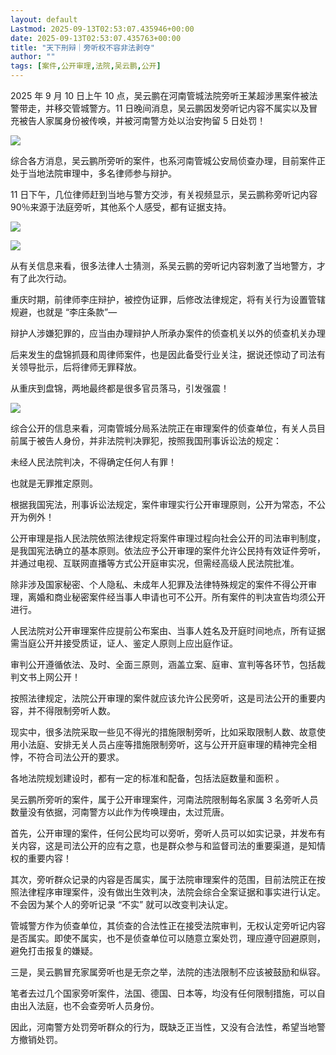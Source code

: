 ```yaml
---
layout: default
Lastmod: 2025-09-13T02:53:07.435946+00:00
date: 2025-09-13T02:53:07.435763+00:00
title: "天下刑辩｜旁听权不容非法剥夺"
author: ""
tags: [案件,公开审理,法院,吴云鹏,公开]
---
```


2025 年 9 月 10 日上午 10 点，吴云鹏在河南管城法院旁听王某超涉黑案件被法警带走，并移交管城警方。11 日晚间消息，吴云鹏因发旁听记内容不属实以及冒充被告人家属身份被传唤，并被河南警方处以治安拘留 5 日处罚！

![](https://images.weserv.nl/?url=https%3A//chinadigitaltimes.net/chinese/files/2025/09/post-721140-68c3ab1023722.)

综合各方消息，吴云鹏所旁听的案件，也系河南管城公安局侦查办理，目前案件正处于当地法院审理中，多名律师参与辩护。

11 日下午，几位律师赶到当地与警方交涉，有关视频显示，吴云鹏称旁听记内容 90％来源于法庭旁听，其他系个人感受，都有证据支持。

![](https://images.weserv.nl/?url=https%3A//chinadigitaltimes.net/chinese/files/2025/09/post-721140-68c3ab121274e.)

![](https://images.weserv.nl/?url=https%3A//chinadigitaltimes.net/chinese/files/2025/09/post-721140-68c3ab139fb97.)

从有关信息来看，很多法律人士猜测，系吴云鹏的旁听记内容刺激了当地警方，才有了此次行动。

重庆时期，前律师李庄辩护，被控伪证罪，后修改法律规定，将有关行为设置管辖规避，也就是 “李庄条款”—

辩护人涉嫌犯罪的，应当由办理辩护人所承办案件的侦查机关以外的侦查机关办理

后来发生的盘锦抓聂和周律师案件，也是因此备受行业关注，据说还惊动了司法有关领导批示，后将律师无罪释放。

从重庆到盘锦，两地最终都是很多官员落马，引发强震！

![](https://images.weserv.nl/?url=https%3A//chinadigitaltimes.net/chinese/files/2025/09/post-721140-68c3ab157b150.)

综合公开的信息来看，河南管城分局系法院正在审理案件的侦查单位，有关人员目前属于被告人身份，并非法院判决罪犯，按照我国刑事诉讼法的规定：

未经人民法院判决，不得确定任何人有罪！

也就是无罪推定原则。

根据我国宪法，刑事诉讼法规定，案件审理实行公开审理原则，公开为常态，不公开为例外！

公开审理是指人民法院依照法律规定将案件审理过程向社会公开的司法审判制度，是我国宪法确立的基本原则。依法应予公开审理的案件允许公民持有效证件旁听，并通过电视、互联网直播等方式公开庭审实况，但需经高级人民法院批准。

除非涉及国家秘密、个人隐私、未成年人犯罪及法律特殊规定的案件不得公开审理，离婚和商业秘密案件经当事人申请也可不公开。所有案件的判决宣告均须公开进行。

人民法院对公开审理案件应提前公布案由、当事人姓名及开庭时间地点，所有证据需当庭公开并接受质证，证人、鉴定人原则上应出庭作证。

审判公开遵循依法、及时、全面三原则，涵盖立案、庭审、宣判等各环节，包括裁判文书上网公开！

按照法律规定，法院公开审理的案件就应该允许公民旁听，这是司法公开的重要内容，并不得限制旁听人数。

现实中，很多法院采取一些见不得光的措施限制旁听，比如采取限制人数、故意使用小法庭、安排无关人员占座等措施限制旁听，这与公开开庭审理的精神完全相悖，不符合司法公开的要求。

各地法院规划建设时，都有一定的标准和配备，包括法庭数量和面积 。

吴云鹏所旁听的案件，属于公开审理案件，河南法院限制每名家属 3 名旁听人员数量没有依据，河南警方以此作为传唤理由，太过荒唐。

首先，公开审理的案件，任何公民均可以旁听，旁听人员可以如实记录，并发布有关内容，这是司法公开的应有之意，也是群众参与和监督司法的重要渠道，是知情权的重要内容！

其次，旁听群众记录的内容是否属实，属于法院审理案件的范围，目前法院正在按照法律程序审理案件，没有做出生效判决，法院会综合全案证据和事实进行认定。不会因为某个人的旁听记录 “不实” 就可以改变判决认定。

管城警方作为侦查单位，其侦查的合法性正在接受法院审判，无权认定旁听记内容是否属实。即使不属实，也不是侦查单位可以随意立案处罚，理应遵守回避原则，避免打击报复的嫌疑。

三是，吴云鹏冒充家属旁听也是无奈之举，法院的违法限制不应该被鼓励和纵容。

笔者去过几个国家旁听案件，法国、德国、日本等，均没有任何限制措施，可以自由出入法庭，也不会查旁听人员身份。

因此，河南警方处罚旁听群众的行为，既缺乏正当性，又没有合法性，希望当地警方撤销处罚。

